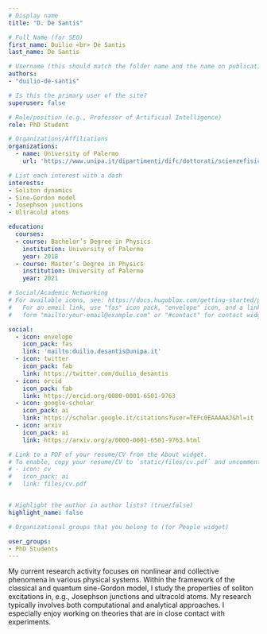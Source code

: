 ```yaml
---
# Display name
title: "D. De Santis"

# Full Name (for SEO)
first_name: Duilio <br> De Santis
last_name: De Santis

# Username (this should match the folder name and the name on publications)
authors:
- "duilio-de-santis"

# Is this the primary user of the site?
superuser: false

# Role/position (e.g., Professor of Artificial Intelligence)
role: PhD Student

# Organizations/Affiliations
organizations:
  - name: University of Palermo
    url: 'https://www.unipa.it/dipartimenti/difc/dottorati/scienzefisicheechimiche/en/phd-students/'

# List each interest with a dash
interests:
- Soliton dynamics
- Sine-Gordon model
- Josephson junctions
- Ultracold atoms

education:
  courses:
  - course: Bachelor’s Degree in Physics
    institution: University of Palermo
    year: 2018
  - course: Master’s Degree in Physics
    institution: University of Palermo
    year: 2021

# Social/Academic Networking
# For available icons, see: https://docs.hugoblox.com/getting-started/page-builder/#icons
#   For an email link, use "fas" icon pack, "envelope" icon, and a link in the
#   form "mailto:your-email@example.com" or "#contact" for contact widget.

social:
  - icon: envelope
    icon_pack: fas
    link: 'mailto:duilio.desantis@unipa.it'
  - icon: twitter
    icon_pack: fab
    link: https://twitter.com/duilio_desantis
  - icon: orcid
    icon_pack: fab
    link: https://orcid.org/0000-0001-6501-9763
  - icon: google-scholar 
    icon_pack: ai
    link: https://scholar.google.it/citations?user=TEFc0EAAAAAJ&hl=it
  - icon: arxiv
    icon_pack: ai
    link: https://arxiv.org/a/0000-0001-6501-9763.html

# Link to a PDF of your resume/CV from the About widget.
# To enable, copy your resume/CV to `static/files/cv.pdf` and uncomment the lines below.
# - icon: cv
#   icon_pack: ai
#   link: files/cv.pdf


# Highlight the author in author lists? (true/false)
highlight_name: false

# Organizational groups that you belong to (for People widget)

user_groups:
- PhD Students
---
```

My current research activity focuses on nonlinear and collective phenomena in various physical systems. Within the framework of the classical and quantum sine-Gordon model, I study the properties of soliton excitations in, e.g., Josephson junctions and ultracold atoms. My research typically involves both computational and analytical approaches. I especially enjoy working on theories that are in close contact with experiments. 
